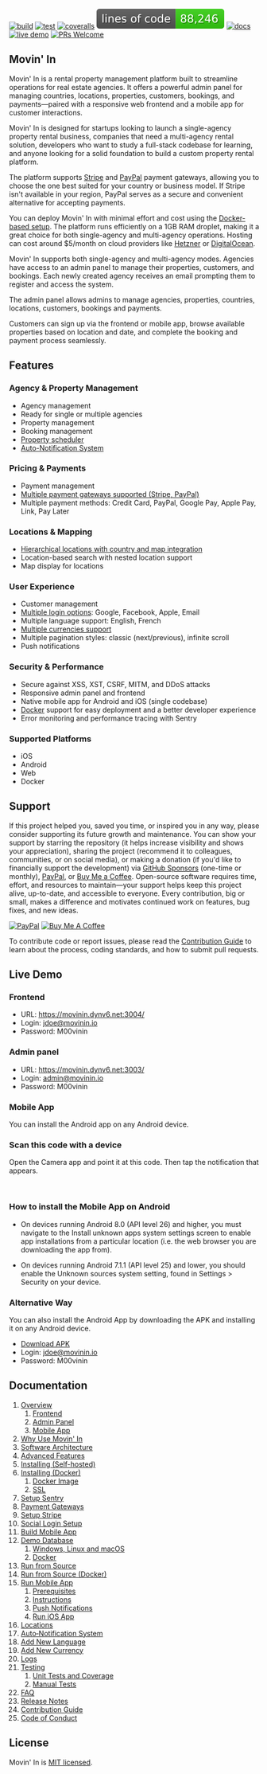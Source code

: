 [![build](https://github.com/aelassas/movinin/actions/workflows/build.yml/badge.svg)](https://github.com/aelassas/movinin/actions/workflows/build.yml) [![test](https://github.com/aelassas/movinin/actions/workflows/test.yml/badge.svg)](https://github.com/aelassas/movinin/actions/workflows/test.yml) [![coveralls](https://coveralls.io/repos/github/aelassas/movinin/badge.svg?branch=main)](https://coveralls.io/github/aelassas/movinin?branch=main) [![loc](https://raw.githubusercontent.com/aelassas/movinin/refs/heads/loc/badge.svg)](https://github.com/aelassas/movinin/actions/workflows/loc.yml) [![docs](https://img.shields.io/badge/docs-wiki-brightgreen)](https://github.com/aelassas/movinin/wiki) [![live demo](https://img.shields.io/badge/live-demo-brightgreen)](https://movinin.dynv6.net:3004/) [![PRs Welcome](https://img.shields.io/badge/PRs-welcome-brightgreen.svg)](https://github.com/aelassas/movinin/blob/main/.github/CONTRIBUTING.md)

<!--
[![tested with jest](https://img.shields.io/badge/tested_with-jest-brightgreen?logo=jest)](https://github.com/jestjs/jest)
[![docs](https://img.shields.io/badge/docs-wiki-brightgreen)](https://github.com/aelassas/movinin/wiki)
[![live demo](https://img.shields.io/badge/live-demo-brightgreen)](https://movinin.dynv6.net:3004/)
[![loc](https://raw.githubusercontent.com/aelassas/movinin/refs/heads/loc/badge.svg)](https://github.com/aelassas/movinin/actions/workflows/loc.yml)
[![PRs welcome](https://img.shields.io/badge/PRs-welcome-brightgreen.svg)](https://github.com/aelassas/movinin/pulls)
[![codecov](https://codecov.io/gh/aelassas/movinin/graph/badge.svg?token=TXD8SM1QHB)](https://codecov.io/gh/aelassas/movinin)
[![codecov](https://img.shields.io/codecov/c/github/aelassas/movinin?logo=codecov)](https://codecov.io/gh/aelassas/movinin)
[![coveralls](https://coveralls.io/repos/github/aelassas/movinin/badge.svg?branch=main)](https://coveralls.io/github/aelassas/movinin?branch=main)
[![open-vscode](https://img.shields.io/badge/open-vscode-1f425f.svg)](https://vscode.dev/github/aelassas/movinin/)
[![PRs Welcome](https://img.shields.io/badge/PRs-welcome-brightgreen.svg)](https://github.com/aelassas/movinin/blob/main/.github/CONTRIBUTING.md)

https://github.com/user-attachments/assets/806cbe2d-9f49-413e-9359-2546306f9653
-->

## Movin' In

Movin' In is a rental property management platform built to streamline operations for real estate agencies. It offers a powerful admin panel for managing countries, locations, properties, customers, bookings, and payments—paired with a responsive web frontend and a mobile app for customer interactions.

Movin' In is designed for startups looking to launch a single-agency property rental business, companies that need a multi-agency rental solution, developers who want to study a full-stack codebase for learning, and anyone looking for a solid foundation to build a custom property rental platform.

The platform supports [Stripe](https://stripe.com/global) and [PayPal](https://www.paypal.com/us/webapps/mpp/country-worldwide) payment gateways, allowing you to choose the one best suited for your country or business model. If Stripe isn't available in your region, PayPal serves as a secure and convenient alternative for accepting payments.

You can deploy Movin' In with minimal effort and cost using the [Docker-based setup](https://github.com/aelassas/movinin/wiki/Installing-(Docker)). The platform runs efficiently on a 1GB RAM droplet, making it a great choice for both single-agency and multi-agency operations. Hosting can cost around $5/month on cloud providers like [Hetzner](https://www.hetzner.com/cloud/) or [DigitalOcean](https://www.digitalocean.com/pricing/droplets).

Movin' In supports both single-agency and multi-agency modes. Agencies have access to an admin panel to manage their properties, customers, and bookings. Each newly created agency receives an email prompting them to register and access the system.

The admin panel allows admins to manage agencies, properties, countries, locations, customers, bookings and payments.

Customers can sign up via the frontend or mobile app, browse available properties based on location and date, and complete the booking and payment process seamlessly.

## Features

### Agency & Property Management
* Agency management
* Ready for single or multiple agencies
* Property management
* Booking management
* [Property scheduler](https://movin-in.github.io/content/screenshots/v4.5/backend-scheduler.png?raw=true)
* [Auto-Notification System](https://github.com/aelassas/movinin/wiki/Auto%E2%80%90Notification-System)

### Pricing & Payments
* Payment management
* [Multiple payment gateways supported (Stripe, PayPal)](https://github.com/aelassas/movinin/wiki/Payment-Gateways)
* Multiple payment methods: Credit Card, PayPal, Google Pay, Apple Pay, Link, Pay Later

### Locations & Mapping
* [Hierarchical locations with country and map integration](https://github.com/aelassas/movinin/wiki/Locations)
* Location-based search with nested location support
* Map display for locations

### User Experience
* Customer management
* [Multiple login options](https://github.com/aelassas/movinin/wiki/Social-Login-Setup): Google, Facebook, Apple, Email
* Multiple language support: English, French
* [Multiple currencies support](https://github.com/aelassas/movinin/wiki/Add-New-Currency)
* Multiple pagination styles: classic (next/previous), infinite scroll
* Push notifications

### Security & Performance
* Secure against XSS, XST, CSRF, MITM, and DDoS attacks
* Responsive admin panel and frontend
* Native mobile app for Android and iOS (single codebase)
* [Docker](https://www.docker.com/) support for easy deployment and a better developer experience
* Error monitoring and performance tracing with Sentry

### Supported Platforms
* iOS
* Android
* Web
* Docker

## Support

If this project helped you, saved you time, or inspired you in any way, please consider supporting its future growth and maintenance. You can show your support by starring the repository (it helps increase visibility and shows your appreciation), sharing the project (recommend it to colleagues, communities, or on social media), or making a donation (if you'd like to financially support the development) via [GitHub Sponsors](https://github.com/sponsors/aelassas) (one-time or monthly), [PayPal](https://www.paypal.me/aelassaspp), or [Buy Me a Coffee](https://www.buymeacoffee.com/aelassas). Open-source software requires time, effort, and resources to maintain—your support helps keep this project alive, up-to-date, and accessible to everyone. Every contribution, big or small, makes a difference and motivates continued work on features, bug fixes, and new ideas.

<!--<a href="https://github.com/sponsors/aelassas"><img src="https://aelassas.github.io/content/github-sponsor-button.png" alt="GitHub" width="210"></a>-->
<a href="https://www.paypal.me/aelassaspp"><img src="https://aelassas.github.io/content/paypal-button-v2.png" alt="PayPal" width="208"></a>
<a href="https://www.buymeacoffee.com/aelassas"><img src="https://aelassas.github.io/content/bmc-button.png" alt="Buy Me A Coffee" height="38"></a>

To contribute code or report issues, please read the [Contribution Guide](https://github.com/aelassas/movinin/blob/main/.github/CONTRIBUTING.md) to learn about the process, coding standards, and how to submit pull requests.

## Live Demo

### Frontend

* URL: https://movinin.dynv6.net:3004/
* Login: jdoe@movinin.io
* Password: M00vinin

### Admin panel

* URL: https://movinin.dynv6.net:3003/
* Login: admin@movinin.io
* Password: M00vinin

### Mobile App

You can install the Android app on any Android device.

### Scan this code with a device

Open the Camera app and point it at this code. Then tap the notification that appears.

<img alt="" width="120" src="https://movin-in.github.io/content/qr-code-6.1.png">

### How to install the Mobile App on Android

* On devices running Android 8.0 (API level 26) and higher, you must navigate to the Install unknown apps system settings screen to enable app installations from a particular location (i.e. the web browser you are downloading the app from).

* On devices running Android 7.1.1 (API level 25) and lower, you should enable the Unknown sources system setting, found in Settings > Security on your device.

### Alternative Way

You can also install the Android App by downloading the APK and installing it on any Android device.

* [Download APK](https://github.com/aelassas/movinin/releases/download/v6.1/movinin-6.1.apk)
* Login: jdoe@movinin.io
* Password: M00vinin

## Documentation

1. [Overview](https://github.com/aelassas/movinin/wiki/Overview)
   1. [Frontend](https://github.com/aelassas/movinin/wiki/Overview#frontend)
   1. [Admin Panel](https://github.com/aelassas/movinin/wiki/Overview#admin-panel)
   1. [Mobile App](https://github.com/aelassas/movinin/wiki/Overview#mobile-app)
2. [Why Use Movin' In](https://github.com/aelassas/movinin/wiki/Why-Use-Movin'-In)
3. [Software Architecture](https://github.com/aelassas/movinin/wiki/Architecture)
4. [Advanced Features](https://github.com/aelassas/movinin/wiki/Advanced-Features)
5. [Installing (Self-hosted)](https://github.com/aelassas/movinin/wiki/Installing-(Self%E2%80%90hosted))
6. [Installing (Docker)](https://github.com/aelassas/movinin/wiki/Installing-(Docker))
   1. [Docker Image](https://github.com/aelassas/movinin/wiki/Installing-(Docker)#docker-image)
   1. [SSL](https://github.com/aelassas/movinin/wiki/Installing-(Docker)#ssl)
7. [Setup Sentry](https://github.com/aelassas/movinin/wiki/Setup-Sentry)
7. [Payment Gateways](https://github.com/aelassas/movinin/wiki/Payment-Gateways)
8. [Setup Stripe](https://github.com/aelassas/movinin/wiki/Setup-Stripe)
9. [Social Login Setup](https://github.com/aelassas/movinin/wiki/Social-Login-Setup)
10. [Build Mobile App](https://github.com/aelassas/movinin/wiki/Build-Mobile-App)
11. [Demo Database](https://github.com/aelassas/movinin/wiki/Demo-Database)
    1. [Windows, Linux and macOS](https://github.com/aelassas/movinin/wiki/Demo-Database#windows-linux-and-macos)
    1. [Docker](https://github.com/aelassas/movinin/wiki/Demo-Database#docker)
12. [Run from Source](https://github.com/aelassas/movinin/wiki/Run-from-Source)
13. [Run from Source (Docker)](https://github.com/aelassas/movinin/wiki/Run-from-Source-(Docker))
14. [Run Mobile App](https://github.com/aelassas/movinin/wiki/Run-Mobile-App)
    1. [Prerequisites](https://github.com/aelassas/movinin/wiki/Run-Mobile-App#prerequisites)
    1. [Instructions](https://github.com/aelassas/movinin/wiki/Run-Mobile-App#instructions)
    1. [Push Notifications](https://github.com/aelassas/movinin/wiki/Run-Mobile-App#push-notifications)
    1. [Run iOS App](https://github.com/aelassas/movinin/wiki/Run-Mobile-App#run-ios-app)
15. [Locations](https://github.com/aelassas/movinin/wiki/Locations)
16. [Auto‐Notification System](https://github.com/aelassas/movinin/wiki/Auto%E2%80%90Notification-System)
17. [Add New Language](https://github.com/aelassas/movinin/wiki/Add-New-Language)
18. [Add New Currency](https://github.com/aelassas/movinin/wiki/Add-New-Currency)
19. [Logs](https://github.com/aelassas/movinin/wiki/Logs)
20. [Testing](https://github.com/aelassas/movinin/wiki/Testing)
    1. [Unit Tests and Coverage](https://github.com/aelassas/movinin/wiki/Unit-Tests-and-Coverage)
    1. [Manual Tests](https://github.com/aelassas/movinin/wiki/Manual-Tests)
21. [FAQ](https://github.com/aelassas/movinin/wiki/FAQ)
22. [Release Notes](https://github.com/aelassas/movinin/blob/main/.github/RELEASES.md)
23. [Contribution Guide](https://github.com/aelassas/movinin/blob/main/.github/CONTRIBUTING.md)
24. [Code of Conduct](https://github.com/aelassas/movinin/blob/main/.github/CODE_OF_CONDUCT.md)


## License

Movin' In is [MIT licensed](https://github.com/aelassas/movinin/blob/main/LICENSE).
